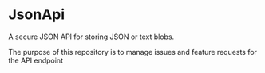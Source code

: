 # JsonApi
A secure JSON API for storing JSON or text blobs.

The purpose of this repository is to manage issues and feature requests for the API endpoint

